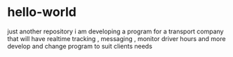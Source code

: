 # hello-world
just another repository
i am developing a program for a transport company that will have realtime tracking , messaging , monitor driver hours and more 
develop and change program to suit clients needs

